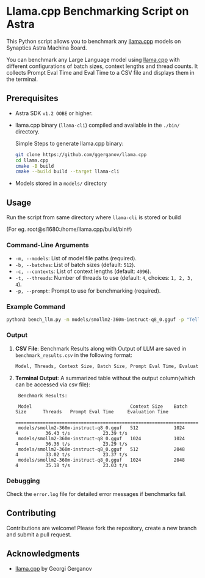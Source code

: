 # Llama.cpp Benchmarking Script on Astra 

This Python script allows you to benchmark any [llama.cpp](https://github.com/ggerganov/llama.cpp) models on Synaptics Astra Machina Board.

You can benchmark any Large Language model using  [llama.cpp](https://github.com/ggerganov/llama.cpp) with different configurations of batch sizes, context lengths and thread counts. It collects Prompt Eval Time and Eval Time to a CSV file and displays them in the terminal.


## Prerequisites

- Astra SDK  `v1.2 OOBE` or higher.
- llama.cpp binary (`llama-cli`) compiled and available in the `./bin/` directory.

    Simple Steps to generate llama.cpp binary: 

    ```bash
    git clone https://github.com/ggerganov/llama.cpp
    cd llama.cpp
    cmake -B build
    cmake --build build --target llama-cli
    ```
    
- Models stored in a `models/` directory

## Usage
Run the script from same directory where `llama-cli` is stored or build 

(For eg. root@sl1680:/home/llama.cpp/build/bin#)
### Command-Line Arguments

- `-m, --models`: List of model file paths (required).
- `-b, --batches`: List of batch sizes (default: `512`).
- `-c, --contexts`: List of context lengths (default: `4096`).
- `-t, --threads`: Number of threads to use (default: `4`, choices: `1, 2, 3, 4`).
- `-p, --prompt`: Prompt to use for benchmarking (required).

### Example Command

```bash
python3 bench_llm.py -m models/smollm2-360m-instruct-q8_0.gguf -p "Tell me about Synaptics Incorporated" -b 1024 2048 -c 512 1024 -t 4 
```

### Output

1. **CSV File**:
   Benchmark Results along with Output of LLM are saved in `benchmark_results.csv` in the following format:
   ```bash
   Model, Threads, Context Size, Batch Size, Prompt Eval Time, Evaluation Time, Output
   ```

2. **Terminal Output**:
   A summarized table without the output column(which can be accessed via csv file):
   ```
    Benchmark Results:

    Model                                    Context Size    Batch Size      Threads   Prompt Eval Time     Evaluation Time
    =============================================================================================================================
    models/smollm2-360m-instruct-q8_0.gguf   512             1024            4          36.43 t/s            23.39 t/s
    models/smollm2-360m-instruct-q8_0.gguf   1024            1024            4          36.36 t/s            23.29 t/s
    models/smollm2-360m-instruct-q8_0.gguf   512             2048            4          33.02 t/s            23.37 t/s
    models/smollm2-360m-instruct-q8_0.gguf   1024            2048            4          35.18 t/s            23.03 t/s
   ```

 
 
### Debugging
Check the `error.log` file for detailed error messages if benchmarks fail.


## Contributing

Contributions are welcome! Please fork the repository, create a new branch and submit a pull request.

## Acknowledgments

- [llama.cpp](https://github.com/ggerganov/llama.cpp) by Georgi Gerganov

 
